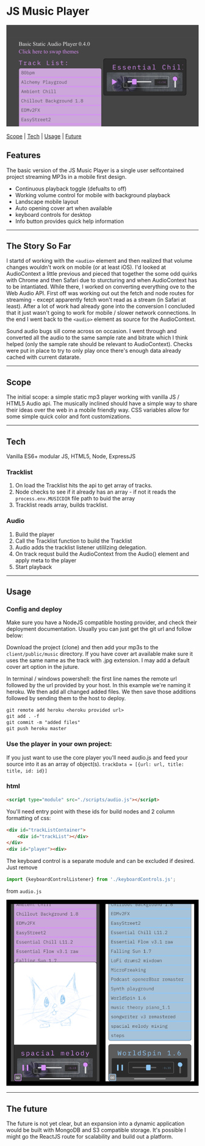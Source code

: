 # JS Music Player

![Wide mobile JS Music Player](./githubImgs/wideJsMusicPlayer.jpg)

[Scope](#Scope) | [Tech](#Tech) | [Usage](#Usage) | [Future](#The-future) 

## Features
The basic version of the JS Music Player is a single user selfcontained project streaming MP3s in a mobile first design. 
- Continuous playback toggle (defualts to off)
- Working volume control for mobile with background playback
- Landscape mobile layout
- Auto opening cover art when available
- keyboard controls for desktop
- Info button provides quick help information
---
## The Story So Far
I startd of working with the `<audio>` element and then realized that volume changes wouldn't work on mobile (or at least iOS). I'd looked at AudioContext a little previous and pieced that together the some odd quirks with Chrome and then Safari due to sturcturing and when AudioContext has to be intantiated. While there, I worked on converting everything ove to the Web Audio API. First off was working out out the fetch and node routes for streaming - except apparently fetch won't read as a stream (in Safari at least). After a lot of work had already gone into the conversion I concluded that it just wasn't going to work for mobile / slower network connections. In the end I went back to the `<audio>` element as source for the AudioContext. 

Sound audio bugs sill come across on occasion. I went through and converted all the audio to the same sample rate and bitrate which I think helped (only the sample rate should be relevant to AudioContext). Checks were put in place to try to only play once there's enough data already cached with current datarate.

---
## Scope
The initial scope: a simple static mp3 player working with vanilla JS / HTML5 Audio api. The musically inclined should have a simple way to share their ideas over the web in a mobile friendly way. CSS variables allow for some simple quick color and font customizations.

---
## Tech
 Vanilla ES6+ modular JS, HTML5, Node, ExpressJS
### Tracklist
1. On load the Tracklist hits the api to get array of tracks. 
2. Node checks to see if it already has an array - if not it reads the `process.env.MUSICDIR` file path to buid the array
3. Tracklist reads array, builds tracklist.
### Audio
1. Build the player
2. Call the Tracklist function to build the Tracklist
3. Audio adds the tracklist listener utililzing delegation.
4. On track requst build the AudioContext  from the Audio() element and apply meta to the player
5. Start playback

---
## Usage
### Config and deploy
Make sure you have a NodeJS compatible hosting provider, and check their deployment documentation. Usually you can just get the git url and follow below:

Download the project (clone) and then add your mp3s to the `client/public/music` directory. If you have cover art available make sure it uses the same name as the track with .jpg extension. I may add a default cover art option in the juture.

In terminal / windows powershell: the first line names the remote url followed by the url provided by your host. In this example we're naming it heroku. We then add all changed added files. We then save those additions followed by sending them to the host to deploy.

```shell
git remote add heroku <heroku provided url>
git add . -f
git commit -m "added files"
git push heroku master
```
### Use the player in your own project:
If you just want to use the core player you'll need audio.js and feed your source into it as an array of object(s). `trackData = [{url: url, title: title, id: id}]`
### html
```html
<script type="module" src="./scripts/audio.js"></script>
```

You'll need entry point with these ids for build nodes and 2 column formatting of css:
```html
<div id="trackListContainer">
    <div id="trackList"></div>
</div>
<div id="player"><div>
```

The keyboard control is a separate module and can be excluded if desired. Just remove
```javascript
import {keyboardControlListener} from './keyboardControls.js';
```
from `audio.js`

![JS Music Player mobile](./githubImgs/mobileV.jpg)

---
## The future
The future is not yet clear, but an expansion into a dynamic application would be built with MongoDB and S3 compatible storage. It's possible I might go the ReactJS route for scalability and build out a platform.